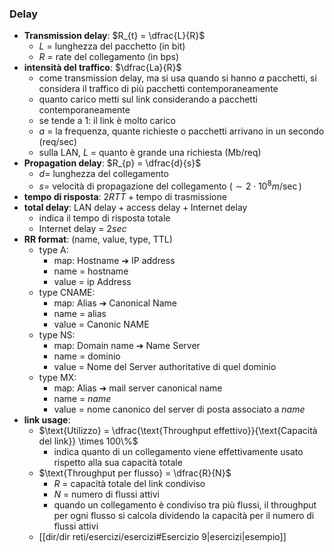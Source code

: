 ### Delay
- **Transmission delay**: $R_{t} = \dfrac{L}{R}$
	- $L$ = lunghezza del pacchetto (in bit)
	- $R$ = rate del collegamento (in bps)
- **intensità del traffico**: $\dfrac{La}{R}$
	- come transmission delay, ma si usa quando si hanno $a$ pacchetti, si considera il traffico di più pacchetti contemporaneamente
	- quanto carico metti sul link considerando a pacchetti contemporaneamente
	- se tende a 1: il link è molto carico
	- $a$ = la frequenza, quante richieste o pacchetti arrivano in un secondo (req/sec)
	- sulla LAN, $L$ = quanto è grande una richiesta (Mb/req)
- **Propagation delay**: $R_{p} = \dfrac{d}{s}$
	- $d=$ lunghezza del collegamento
	- $s=$ velocità di propagazione del collegamento ($\sim 2\cdot10^8 m/\sec$)
- **tempo di risposta**: $2RTT + \text{tempo di trasmissione}$
- **total delay**: $\text{LAN delay}+\text{access delay}+\text{Internet delay}$
	- indica il tempo di risposta totale
	- $\text{Internet delay}$ = $2sec$
- **RR format**: (name, value, type, TTL)
	- type A:
		- map: Hostname ➔ IP address
		- name = hostname
		- value = ip Address
	- type CNAME:
		- map: Alias ➔ Canonical Name
		- name = alias
		- value = Canonic NAME
	- type NS:
		- map: Domain name ➔ Name Server
		- name = dominio
		- value = Nome del Server authoritative di quel dominio
	- type MX:
		- map: Alias ➔ mail server canonical name
		- name = _name_
		- value = nome canonico del server di posta associato a _name_
- **link usage**: 
	- $\text{Utilizzo} = \dfrac{\text{Throughput effettivo}}{\text{Capacità del link}} \times 100\%$
		- indica quanto di un collegamento viene effettivamente usato rispetto alla sua capacità totale
	- $\text{Throughput per flusso} = \dfrac{R}{N}$
		- $R$ = capacità totale del link condiviso
		- $N$ = numero di flussi attivi
		- quando un collegamento è condiviso tra più flussi, il throughput per ogni flusso si calcola dividendo la capacità per il numero di flussi attivi
	- [[dir/dir reti/esercizi/esercizi#Esercizio 9|esercizi|esempio]]